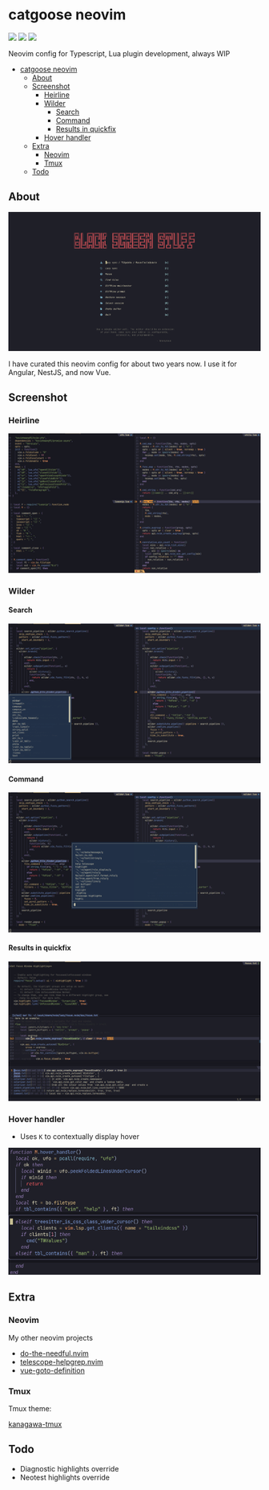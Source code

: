 # catgoose neovim

<a href="https://dotfyle.com/catgoose/nvim"><img src="https://dotfyle.com/catgoose/nvim/badges/plugins?style=flat" /></a>
<a href="https://dotfyle.com/catgoose/nvim"><img src="https://dotfyle.com/catgoose/nvim/badges/leaderkey?style=flat" /></a>
<a href="https://dotfyle.com/catgoose/nvim"><img src="https://dotfyle.com/catgoose/nvim/badges/plugin-manager?style=flat" /></a>

Neovim config for Typescript, Lua plugin development, always WIP

<!--toc:start-->

- [catgoose neovim](#catgoose-neovim)
  - [About](#about)
  - [Screenshot](#screenshot)
    - [Heirline](#heirline)
    - [Wilder](#wilder)
      - [Search](#search)
      - [Command](#command)
      - [Results in quickfix](#results-in-quickfix)
    - [Hover handler](#hover-handler)
  - [Extra](#extra)
    - [Neovim](#neovim)
    - [Tmux](#tmux)
  - [Todo](#todo)
  <!--toc:end-->

## About

![image](https://github.com/catgoose/nvim/blob/d28f5304602c0f45fe994b0b61db292cf131383d/dashboard.png)

I have curated this neovim config for about two years now. I use it for
Angular, NestJS, and now Vue.

## Screenshot

### Heirline

![image](https://github.com/catgoose/nvim/blob/c3d07e870b87590d0acaa89be8f3a17fcf30ec9e/neovim1.png)

### Wilder

#### Search

![image](https://github.com/catgoose/nvim/blob/c3d07e870b87590d0acaa89be8f3a17fcf30ec9e/neovim2.png)

#### Command

![image](https://github.com/catgoose/nvim/blob/c3d07e870b87590d0acaa89be8f3a17fcf30ec9e/neovim3.png)

#### Results in quickfix

![image](https://github.com/catgoose/nvim/blob/c3d07e870b87590d0acaa89be8f3a17fcf30ec9e/neovim5.png)

### Hover handler

- Uses `K` to contextually display hover

![image](https://github.com/catgoose/nvim/blob/f79299f39ea9320f61862c0f2199b4acef998acf/image.png)

## Extra

### Neovim

My other neovim projects

- [do-the-needful.nvim](https://github.com/catgoose/do-the-needful.nvim)
- [telescope-helpgrep.nvim](https://github.com/catgoose/telescope-helpgrep.nvim)
- [vue-goto-definition](https://github.com/catgoose/vue-goto-definition.nvim)

### Tmux

Tmux theme:

[kanagawa-tmux](https://github.com/catgoose/kanagawa-tmux)

## Todo

- Diagnostic highlights override
- Neotest highlights override

